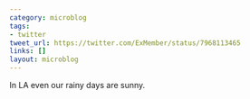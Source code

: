```yaml
---
category: microblog
tags:
- twitter
tweet_url: https://twitter.com/ExMember/status/7968113465
links: []
layout: microblog
---
```

In LA even our rainy days are sunny.
